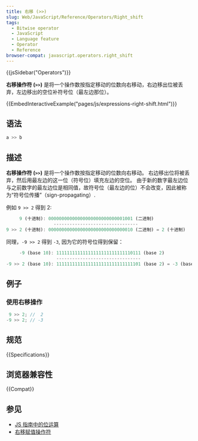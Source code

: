```yaml
---
title: 右移 (>>)
slug: Web/JavaScript/Reference/Operators/Right_shift
tags:
  - Bitwise operator
  - JavaScript
  - Language feature
  - Operator
  - Reference
browser-compat: javascript.operators.right_shift
---
```

{{jsSidebar("Operators")}}

**右移操作符 (`>>`)** 是将一个操作数按指定移动的位数向右移动，右边移出位被丢弃，左边移出的空位补符号位（最左边那位）。

{{EmbedInteractiveExample("pages/js/expressions-right-shift.html")}}

## 语法

```js
a >> b
```

## 描述

**右移操作符 (`>>`)** 是将一个操作数按指定移动的位数向右移动。
右边移出位将被丢弃，然后用最左边的这一位（符号位）填充左边的空位。
由于新的数字最左边位与之前数字的最左边位是相同值，故符号位（最左边的位）不会改变，因此被称为“符号位传播”（sign-propagating）.

例如 `9 >> 2` 得到 2:

```js
     9 (十进制): 00000000000000000000000000001001 (二进制)
                  --------------------------------
9 >> 2 (十进制): 00000000000000000000000000000010 (二进制) = 2 (十进制)
```

同理，`-9 >> 2` 得到 `-3`, 因为它的符号位得到保留：

```js
     -9 (base 10): 11111111111111111111111111110111 (base 2)
                   --------------------------------
-9 >> 2 (base 10): 11111111111111111111111111111101 (base 2) = -3 (base 10)
```

## 例子

### 使用右移操作

```js
 9 >> 2; //  2
-9 >> 2; // -3
```

## 规范

{{Specifications}}

## 浏览器兼容性

{{Compat}}

## 参见

- [JS 指南中的位运算](/zh-CN/docs/Web/JavaScript/Guide/Expressions_and_Operators#bitwise_operators)
- [右移赋值操作符](/zh-CN/docs/Web/JavaScript/Reference/Operators/Right_shift_assignment)
